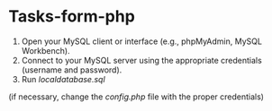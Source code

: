 # Tasks-form-php

1. Open your MySQL client or interface (e.g., phpMyAdmin, MySQL Workbench).
2. Connect to your MySQL server using the appropriate credentials (username and password).
3. Run *localdatabase.sql*

(if necessary, change the *config.php* file with the proper credentials)
